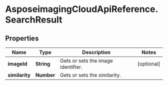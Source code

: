 # AsposeimagingCloudApiReference.SearchResult

## Properties
Name | Type | Description | Notes
------------ | ------------- | ------------- | -------------
**imageId** | **String** | Gets or sets the image identifier. | [optional] 
**similarity** | **Number** | Gets or sets the similarity. | 



